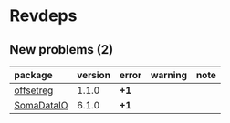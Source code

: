 # Revdeps

## New problems (2)

|package    |version |error  |warning |note |
|:----------|:-------|:------|:-------|:----|
|[offsetreg](problems.md#offsetreg)|1.1.0   |__+1__ |        |     |
|[SomaDataIO](problems.md#somadataio)|6.1.0   |__+1__ |        |     |

